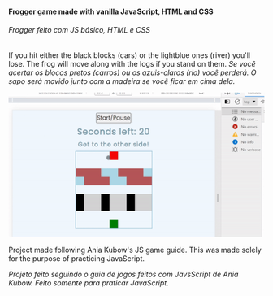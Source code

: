
#### Frogger game made with vanilla JavaScript, HTML and CSS
###### _Frogger feito com JS básico, HTML e CSS_

If you hit either the black blocks (cars) or the lightblue ones (river) you'll lose. The frog will move along with the logs if you stand on them.
_Se você acertar os blocos pretos (carros) ou os azuis-claros (rio) você perderá. O sapo será movido junto com a madeira se você ficar em cima dela._

![Result](teste.gif)

Project made following Ania Kubow's JS game guide. This was made solely for the purpose of practicing JavaScript. 
	
_Projeto feito seguindo o guia de jogos feitos com JavsScript de Ania Kubow. Feito somente para praticar JavaScript._

